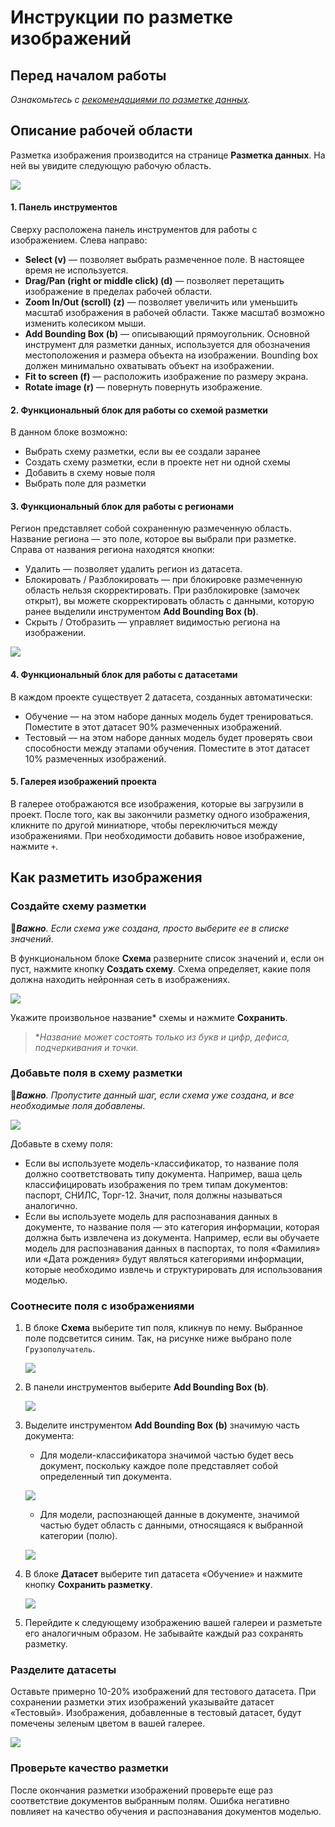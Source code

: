# Инструкции по разметке изображений

## Перед началом работы
*Ознакомьтесь с [рекомендациями по разметке данных](https://github.com/PrimoRPA/Docs.Rus/blob/1299-%D0%BD%D0%B0%D0%BF%D0%B8%D1%81%D0%B0%D1%82%D1%8C-%D0%B4%D0%BE%D0%BA%D1%83%D0%BC%D0%B5%D0%BD%D1%82-%D0%BF%D0%BE-primoai/primo-ai/other/dataset-quality-requirements.md).*


## Описание рабочей области

Разметка изображения производится на странице **Разметка данных**. На ней вы увидите следующую рабочую область.

![](<../../../../.gitbook/assets1/primo-ai/user-guide/labeling-workspace.png>)

#### 1. Панель инструментов

Сверху расположена панель инструментов для работы с изображением. Слева направо:
* **Select (v)** — позволяет выбрать размеченное поле. В настоящее время не используется.
* **Drag/Pan (right or middle click) (d)** — позволяет перетащить изображение в пределах рабочей области.
* **Zoom In/Out (scroll)  (z)** — позволяет увеличить или уменьшить масштаб изображения в рабочей области. Также масштаб возможно изменить колесиком мыши.
* **Add Bounding Box (b)** — описывающий прямоугольник. Основной инструмент для разметки данных, используется для обозначения местоположения и размера объекта на изображении. Bounding box должен минимально охватывать объект на изображении.
* **Fit to screen (f)** — расположить изображение по размеру экрана.
* **Rotate image (r)** — повернуть повернуть изображение. 

#### 2. Функциональный блок для работы со схемой разметки
В данном блоке возможно:
* Выбрать схему разметки, если вы ее создали заранее
* Создать схему разметки, если в проекте нет ни одной схемы
* Добавить в схему новые поля
* Выбрать поле для разметки

#### 3. Функциональный блок для работы с регионами

Регион представляет собой сохраненную размеченную область. Название региона — это поле, которое вы выбрали при разметке. Справа от названия региона находятся кнопки:
* Удалить — позволяет удалить регион из датасета.
* Блокировать / Разблокировать — при блокировке размеченную область нельзя скорректировать. При разблокировке (замочек открыт), вы можете скорректировать область с данными, которую ранее выделили инструментом **Add Bounding Box (b)**.
* Скрыть / Отобразить — управляет видимостью региона на изображении.

![](<../../../../.gitbook/assets1/primo-ai/user-guide/regions-labeling.png>)


#### 4. Функциональный блок для работы с датасетами

В каждом проекте существует 2 датасета, созданных автоматически:
* Обучение — на этом наборе данных модель будет тренироваться. Поместите в этот датасет 90% размеченных изображений.
* Тестовый — на этом наборе данных модель будет проверять свои способности между этапами обучения. Поместите в этот датасет 10% размеченных изображений.

#### 5. Галерея изображений проекта

В галерее отображаются все изображения, которые вы загрузили в проект. После того, как вы закончили разметку одного изображения, кликните по другой миниатюре, чтобы переключиться между изображениями. При необходимости добавить новое изображение, нажмите `+`. 


## Как разметить изображения

### Создайте схему разметки

:large_orange_diamond:***Важно**. Если схема уже создана, просто выберите ее в списке значений*.

В функциональном блоке **Схема** разверните список значений и, если он пуст, нажмите кнопку **Создать схему**. Схема определяет, какие поля должна находить нейронная сеть в изображениях. 

![](<../../../../.gitbook/assets1/primo-ai/classifier-5.png>)

Укажите произвольное название\* схемы и нажмите **Сохранить**. 

> \**Название может состоять только из букв и цифр, дефиса, подчеркивания и точки.*

### Добавьте поля в схему разметки
:large_orange_diamond:***Важно**. Пропустите данный шаг, если схема уже создана, и все необходимые поля добавлены*.

![](<../../../../.gitbook/assets1/primo-ai/user-guide/block-scheme-addfield.png>)

Добавьте в схему поля: 
* Если вы используете модель-классификатор, то название поля должно соответствовать типу документа. Например, ваша цель классифицировать изображения по трем типам документов: паспорт, СНИЛС, Торг-12. Значит, поля должны называться аналогично.
* Если вы используете модель для распознавания данных в документе, то название поля — это категория информации, которая должна быть извлечена из документа. Например, если вы обучаете модель для распознавания данных в паспортах, то поля «Фамилия» или «Дата рождения» будут являться категориями информации, которые необходимо извлечь и структурировать для использования моделью. 


### Соотнесите поля с изображениями

1. В блоке **Схема** выберите тип поля, кликнув по нему. Выбранное поле подсветится синим. Так, на рисунке ниже выбрано поле `Грузополучатель`.

   ![](<../../../../.gitbook/assets1/primo-ai/user-guide/field-choosed.png>)

2. В панели инструментов выберите **Add Bounding Box (b)**.

   ![](<../../../../.gitbook/assets1/primo-ai/classifier-bounding-box.png>)

3. Выделите инструментом **Add Bounding Box (b)** значимую часть документа:
   * Для модели-классификатора значимой частью будет весь документ, поскольку каждое поле представляет собой определенный тип документа.

   ![](<../../../../.gitbook/assets1/primo-ai/classifier-9.png>)

   * Для модели, распознающей данные в документе, значимой частью будет область с данными, относящаяся к выбранной категории (полю). 

   ![](<../../../../.gitbook/assets1/primo-ai/user-guide/shipper-field.png>)

5. В блоке **Датасет** выберите тип датасета «Обучение» и нажмите кнопку **Сохранить разметку**.

   ![](<../../../../.gitbook/assets1/primo-ai/classifier-9-2.png>)

6. Перейдите к следующему изображению вашей галереи и разметьте его аналогичным образом. Не забывайте каждый раз сохранять разметку.


### Разделите датасеты

Оставьте примерно 10-20% изображений для тестового датасета. При сохранении разметки этих изображений указывайте датасет «Тестовый». Изображения, добавленные в тестовый датасет, будут помечены зеленым цветом в вашей галерее.

![](<../../../../.gitbook/assets1/primo-ai/classifier-test-dataset.png>)


### Проверьте качество разметки

После окончания разметки изображений проверьте еще раз соответствие документов выбранным полям. Ошибка негативно повлияет на качество обучения и распознавания документов моделью.

